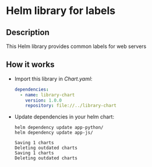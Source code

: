 # Helm library for labels

## Description

This Helm library provides common labels for web servers

## How it works

- Import this library in *Chart.yaml*:

    ```yaml
    dependencies:
      - name: library-chart
        version: 1.0.0
        repository: file://../library-chart
    ```
- Update dependencies in your helm chart:
   ```shell
   helm dependency update app-python/
   helm dependency update app-js/
   ```
   ```text
   Saving 1 charts
   Deleting outdated charts
   Saving 1 charts
   Deleting outdated charts
   ```